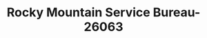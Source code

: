 ---
f_zip-code: 82901
f_state-code: WY
title: Rocky Mountain Service Bureau-26063
f_phone: 307-875-3940
f_city-only: Rock Springs
f_address: 110 Center Street Rock Springs
f_location-unique-id: '26063'
slug: rocky-mountain-service-bureau-26063
updated-on: '2024-05-30T13:46:58.046Z'
created-on: '2024-05-30T13:36:59.803Z'
published-on: '2024-05-30T13:54:32.469Z'
f_city-state: cms/city/rock-springs-wy.md
f_company: cms/company/rocky-mountain-service-bureau.md
f_state: cms/state/wyoming.md
layout: '[payday-loan].html'
tags: payday-loan
---